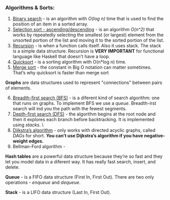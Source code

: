 ### Algorithms & Sorts: 

1. [Binary search](https://github.com/hakloi/python_portfolio/blob/main/practice/algorithms/binary_search.py) - 
 is an algorithm with _O(log n)_ time that is used to find the position of an item in a sorted array. 
2. [Selection sort - ascending/descending](https://github.com/hakloi/python_portfolio/blob/main/practice/algorithms/selection_sort.py) -
is an algorithm _O(n^2)_ that works by repeatedly selecting the smallest (or largest) element from the unsorted portion of the list and moving it to the sorted portion of the list.
3. [Recursion](https://github.com/hakloi/python_portfolio/blob/main/practice/algorithms/recursion.py) -  is when a function calls itself. Also it uses stack. The stack is a simple data structure. Recursion is __VERY IMPORTANT__ for functional language like Haskell that doesn't have a loop.
4. [Quicksort](https://github.com/hakloi/python_portfolio/blob/main/practice/algorithms/quicksort.py) - 
is a sorting algorithm with O(n*log n) time.
5. [Merge sort]() - 
the constant in Big O notation can matter sometimes. That’s why quicksort is faster than merge sort

__Graphs__ are data structures used to represent "connections" between pairs of elements.

6. [Breadth-first search (BFS)](https://github.com/hakloi/python_portfolio/blob/main/practice/algorithms/breadth_first_search.py) -
is a diferent kind of search algorithm: one that runs on graphs. To implement BFS we use a _queue_.  Breadth-irst search will ind you the path with the fewest segments.
7. [Depth-first search (DFS)]() - 
the algorithm begins at the root node and then it explores each branch before backtracking. It is implemented using _stacks_. \
8. [Dijkstra’s algorithm]() -
only works with directed acyclic graphs, called _DAGs_ for short. __You can’t use Dijkstra’s algorithm if you have negative-weight edges.__
9. Bellman-Ford algorithm - 

__Hash tables__ are a powerful data structure because they’re so fast and  they let you model data in a diferent way. It has really fast search, insert, and delete.

__Queue__ - is a FIFO data structure (First In, First Out). There are two only operations - _enqueue_ and _dequeue_.

__Stack__ - is a LIFO data structure (Last In, First Out).